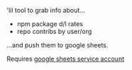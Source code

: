 'lil tool to grab info about...
* npm package d/l rates
* repo contribs by user/org

...and push them to google sheets.

Requires [google sheets service account](https://www.npmjs.com/package/google-spreadsheet#service-account-recommended-method)
